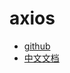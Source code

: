# axios

- [github](https://github.com/mzabriskie/axios)
- [中文文档](https://www.kancloud.cn/yunye/axios/234845)
